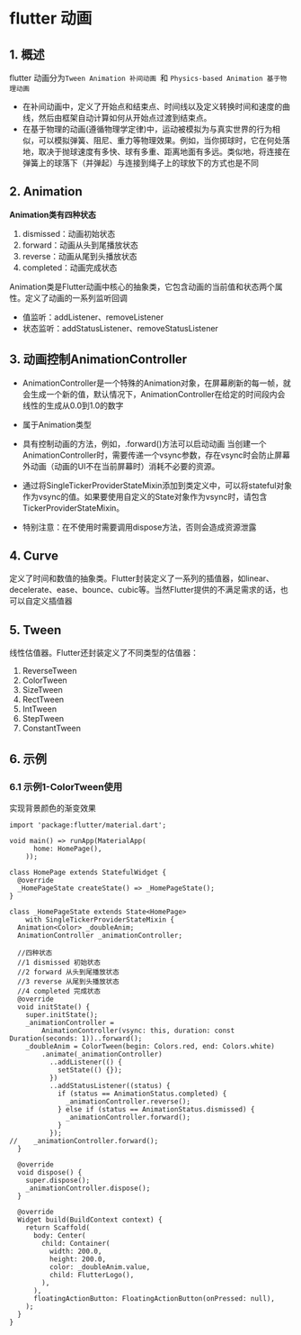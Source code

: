 # flutter 动画

## 1. 概述

flutter 动画分为`Tween Animation 补间动画 `和 `Physics-based Animation 基于物理动画`

+ 在补间动画中，定义了开始点和结束点、时间线以及定义转换时间和速度的曲线，然后由框架自动计算如何从开始点过渡到结束点。
+ 在基于物理的动画(遵循物理学定律)中，运动被模拟为与真实世界的行为相似，可以模拟弹簧、阻尼、重力等物理效果。例如，当你掷球时，它在何处落     地，取决于抛球速度有多快、球有多重、距离地面有多远。类似地，将连接在弹簧上的球落下（并弹起）与连接到绳子上的球放下的方式也是不同

## 2. Animation

**Animation类有四种状态**

1. dismissed：动画初始状态
2. forward：动画从头到尾播放状态
3. reverse：动画从尾到头播放状态
4. completed：动画完成状态

Animation类是Flutter动画中核心的抽象类，它包含动画的当前值和状态两个属性。定义了动画的一系列监听回调

+ 值监听：addListener、removeListener
+ 状态监听：addStatusListener、removeStatusListener

## 3. 动画控制AnimationController

+ AnimationController是一个特殊的Animation对象，在屏幕刷新的每一帧，就会生成一个新的值，默认情况下，AnimationController在给定的时间段内会线性的生成从0.0到1.0的数字

+ 属于Animation类型

+ 具有控制动画的方法，例如，.forward()方法可以启动动画
当创建一个AnimationController时，需要传递一个vsync参数，存在vsync时会防止屏幕外动画（动画的UI不在当前屏幕时）消耗不必要的资源。

+ 通过将SingleTickerProviderStateMixin添加到类定义中，可以将stateful对象作为vsync的值。如果要使用自定义的State对象作为vsync时，请包含TickerProviderStateMixin。

+ 特别注意：在不使用时需要调用dispose方法，否则会造成资源泄露

## 4. Curve

定义了时间和数值的抽象类。Flutter封装定义了一系列的插值器，如linear、decelerate、ease、bounce、cubic等。当然Flutter提供的不满足需求的话，也可以自定义插值器

## 5. Tween

线性估值器。Flutter还封装定义了不同类型的估值器：

1. ReverseTween
2. ColorTween
3. SizeTween
4. RectTween
5. IntTween
6. StepTween
7. ConstantTween

## 6. 示例

### 6.1 示例1-ColorTween使用

实现背景颜色的渐变效果

```flutter
import 'package:flutter/material.dart';

void main() => runApp(MaterialApp(
      home: HomePage(),
    ));

class HomePage extends StatefulWidget {
  @override
  _HomePageState createState() => _HomePageState();
}

class _HomePageState extends State<HomePage>
    with SingleTickerProviderStateMixin {
  Animation<Color> _doubleAnim;
  AnimationController _animationController;

  //四种状态
  //1 dismissed 初始状态
  //2 forward 从头到尾播放状态
  //3 reverse 从尾到头播放状态
  //4 completed 完成状态
  @override
  void initState() {
    super.initState();
    _animationController =
        AnimationController(vsync: this, duration: const Duration(seconds: 1))..forward();
    _doubleAnim = ColorTween(begin: Colors.red, end: Colors.white)
        .animate(_animationController)
          ..addListener(() {
            setState(() {});
          })
          ..addStatusListener((status) {
            if (status == AnimationStatus.completed) {
              _animationController.reverse();
            } else if (status == AnimationStatus.dismissed) {
              _animationController.forward();
            }
          });
//    _animationController.forward();
  }

  @override
  void dispose() {
    super.dispose();
    _animationController.dispose();
  }

  @override
  Widget build(BuildContext context) {
    return Scaffold(
      body: Center(
        child: Container(
          width: 200.0,
          height: 200.0,
          color: _doubleAnim.value,
          child: FlutterLogo(),
        ),
      ),
      floatingActionButton: FloatingActionButton(onPressed: null),
    );
  }
}
```